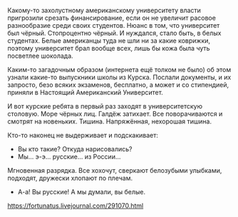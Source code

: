 Какому-то захолустному американскому университету власти пригрозили срезать финансирование, если он не увеличит расовое разнообразие среди своих студентов. Нюанс в том, что университет был чёрный. Стопроцентно чёрный. И нуждался, стало быть, в белых студентах. Белые американцы туда не шли ни за какие коврижки, поэтому университет брал вообще всех, лишь бы кожа была чуть посветлее шоколада.

Каким-то загадочным образом (интернета ещё толком не было) об этом узнали какие-то выпускники школы из Курска. Послали документы, и их запросто, безо всяких экзаменов, бесплатно, а может и со стипендией, приняли в Настоящий Американский Университет.

И вот курские ребята в первый раз заходят в университетскую столовую. Море чёрных лиц. Галдёж затихает. Все поворачиваются и смотрят на новеньких. Тишина. Напряжённая, нехорошая тишина.

Кто-то наконец не выдерживает и подскакивает:

- Вы кто такие? Откуда нарисовались?
- Мы... э-э... русские... из России...

Мгновенная разрядка. Все хохочут, сверкают белозубыми улыбками, подходят, дружески хлопают по плечам.

- А-а! Вы русские! А мы думали, вы белые.

https://fortunatus.livejournal.com/291070.html
